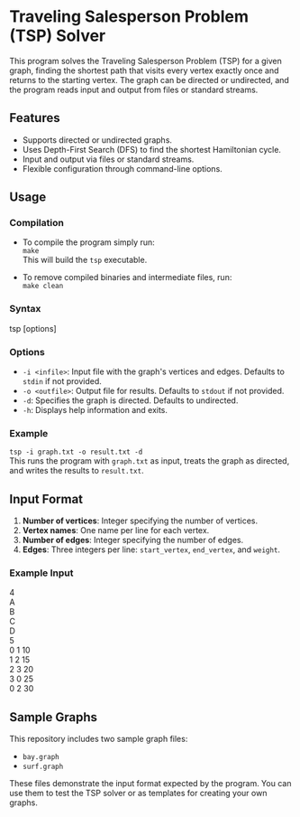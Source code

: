 # Traveling Salesperson Problem (TSP) Solver

This program solves the Traveling Salesperson Problem (TSP) for a given graph, finding the shortest path that visits every vertex exactly once and returns to the starting vertex. The graph can be directed or undirected, and the program reads input and output from files or standard streams.

## Features
- Supports directed or undirected graphs.
- Uses Depth-First Search (DFS) to find the shortest Hamiltonian cycle.
- Input and output via files or standard streams.
- Flexible configuration through command-line options.

## Usage
### Compilation
- To compile the program simply run:  
`make`  
This will build the `tsp` executable.

- To remove compiled binaries and intermediate files, run:  
`make clean`

### Syntax
tsp [options]

### Options
- `-i <infile>`: Input file with the graph's vertices and edges. Defaults to `stdin` if not provided.
- `-o <outfile>`: Output file for results. Defaults to `stdout` if not provided.
- `-d`: Specifies the graph is directed. Defaults to undirected.
- `-h`: Displays help information and exits.

### Example
`tsp -i graph.txt -o result.txt -d`  
This runs the program with `graph.txt` as input, treats the graph as directed, and writes the results to `result.txt`.

## Input Format
1. **Number of vertices**: Integer specifying the number of vertices.
2. **Vertex names**: One name per line for each vertex.
3. **Number of edges**: Integer specifying the number of edges.
4. **Edges**: Three integers per line: `start_vertex`, `end_vertex`, and `weight`.

### Example Input
4  
A  
B  
C  
D  
5  
0 1 10  
1 2 15  
2 3 20  
3 0 25  
0 2 30  

## Sample Graphs
This repository includes two sample graph files:
- `bay.graph`
- `surf.graph`

These files demonstrate the input format expected by the program. You can use them to test the TSP solver or as templates for creating your own graphs.

